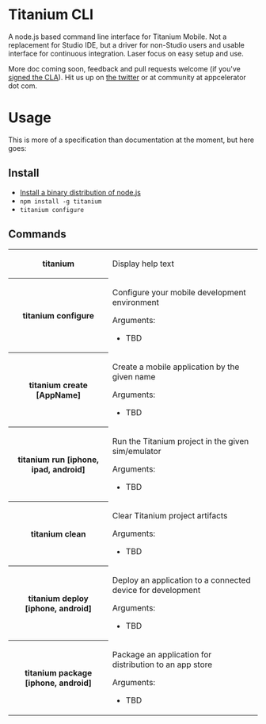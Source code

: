 # Titanium CLI

A node.js based command line interface for Titanium Mobile.  Not a replacement for Studio IDE, but a driver for non-Studio users and usable interface for continuous integration.  Laser focus on easy setup and use.

More doc coming soon, feedback and pull requests welcome (if you've [signed the CLA](http://developer.appcelerator.com/cla)).  Hit us up on [the twitter](http://twitter.com/appcelerator) or at community at appcelerator dot com.

# Usage

This is more of a specification than documentation at the moment, but here goes:

## Install

* [Install a binary distribution of node.js](http://nodejs.org/#download)
* `npm install -g titanium`
* `titanium configure`

## Commands

<table>
	<tr>
		<th>titanium</th>
		<td>
			<p>Display help text</p>
		</td>
	</tr>
	<tr>
		<th>titanium configure</th>
		<td>
			<p>Configure your mobile development environment</p>
			<p>Arguments:</p>
			<ul>
				<li>TBD</li>
			</ul>
		</td>
	</tr>
	<tr>
		<th>titanium create [AppName]</th>
		<td>
			<p>Create a mobile application by the given name</p>
			<p>Arguments:</p>
			<ul>
				<li>TBD</li>
			</ul>
		</td>
	</tr>
	<tr>
		<th>titanium run [iphone, ipad, android]</th>
		<td>
			<p>Run the Titanium project in the given sim/emulator</p>
			<p>Arguments:</p>
			<ul>
				<li>TBD</li>
			</ul>
		</td>
	</tr>
	<tr>
		<th>titanium clean</th>
		<td>
			<p>Clear Titanium project artifacts</p>
			<p>Arguments:</p>
			<ul>
				<li>TBD</li>
			</ul>
		</td>
	</tr>
	<tr>
		<th>titanium deploy [iphone, android]</th>
		<td>
			<p>Deploy an application to a connected device for development</p>
			<p>Arguments:</p>
			<ul>
				<li>TBD</li>
			</ul>
		</td>
	</tr>
	<tr>
		<th>titanium package [iphone, android]</th>
		<td>
			<p>Package an application for distribution to an app store</p>
			<p>Arguments:</p>
			<ul>
				<li>TBD</li>
			</ul>
		</td>
	</tr>
</table>